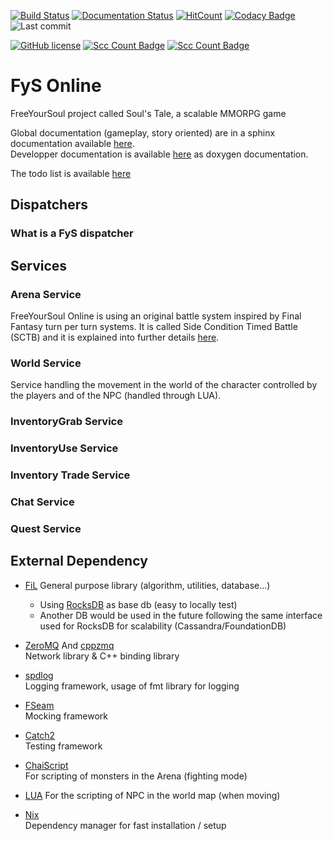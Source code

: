 [![Build Status](https://travis-ci.com/FreeYourSoul/FyS.svg?branch=master)](https://travis-ci.com/FreeYourSoul/FyS)
[![Documentation Status](https://readthedocs.org/projects/fys/badge/?version=latest)](https://fys.readthedocs.io/en/latest/?badge=latest)
[![HitCount](http://hits.dwyl.io/FreeYourSoul/FyS.svg)](http://hits.dwyl.io/FreeYourSoul/FyS)
[![Codacy Badge](https://app.codacy.com/project/badge/Grade/2c227695c9824450a0b9bae3c6b881e0)](https://www.codacy.com/manual/FreeYourSoul/FyS?utm_source=github.com&utm_medium=referral&utm_content=FreeYourSoul/FyS&utm_campaign=Badge_Grade)
![Last commit](https://img.shields.io/github/last-commit/FreeYourSoul/FyS.svg)

[![GitHub license](https://img.shields.io/badge/license-MIT-blue.svg)](https://raw.githubusercontent.com/FreeYourSoul/FyS/master/LICENSE)
[![Scc Count Badge](https://sloc.xyz/github/boyter/scc/)](https://github.com/FreeYourSoul/FyS/)
[![Scc Count Badge](https://sloc.xyz/github/boyter/scc/?category=code)](https://github.com/FreeYourSoul/FyS/)

# FyS Online

FreeYourSoul project called Soul's Tale, a scalable MMORPG game

Global documentation (gameplay, story oriented) are in a sphinx documentation available [here](https://readthedocs.org/projects/fys/badge/?version=latest).  
Developper documentation is available [here](https://codedocs.xyz/FreeYourSoul/FyS/) as doxygen documentation.

The todo list is available [here](https://trello.com/b/lMR8LAve/fysgithubtodo)

## Dispatchers

### What is a FyS dispatcher

## Services

### Arena Service

FreeYourSoul Online is using an original battle system inspired by Final Fantasy turn per turn systems. It is called Side Condition Timed Battle (SCTB) and it is explained into further details [here](docs/services/Arena_BattleSystem.md#arena).

### World Service

Service handling the movement in the world of the character controlled by the players and of the NPC (handled through LUA).

### InventoryGrab Service

### InventoryUse Service

### Inventory Trade Service

### Chat Service

### Quest Service

## External Dependency

-   [FiL](https://github.com/FreeYourSoul/FiL)
      General purpose library (algorithm, utilities, database...)
    -   Using [RocksDB](https://github.com/facebook/rocksdb) as base db (easy to locally test)
    -   Another DB would be used in the future following the same interface used for RocksDB for scalability (Cassandra/FoundationDB)

-   [ZeroMQ](https://github.com/zeromq/libzmq) And [cppzmq](https://github.com/zeromq/cppzmq)  
      Network library & C++ binding library

-   [spdlog](https://github.com/gabime/spdlog)  
      Logging framework, usage of fmt library for logging
      
-   [FSeam](https://github.com/FreeYourSoul/FSeam)  
      Mocking framework
      
-   [Catch2](https://github.com/catchorg/Catch2)  
      Testing framework

-   [ChaiScript](https://github.com/ChaiScript/ChaiScript)  
      For scripting of monsters in the Arena (fighting mode)

-   [LUA](https://github.com/lua/lua)
      For the scripting of NPC in the world map (when moving)
      
-   [Nix](https://nixos.org/learn.html)  
     Dependency manager for fast installation / setup
